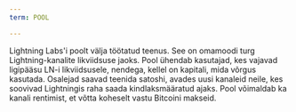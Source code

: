 ```yaml
---
term: POOL

---
```

Lightning Labs'i poolt välja töötatud teenus. See on omamoodi turg Lightning-kanalite likviidsuse jaoks. Pool ühendab kasutajad, kes vajavad ligipääsu LN-i likviidsusele, nendega, kellel on kapitali, mida võrgus kasutada. Osalejad saavad teenida satoshi, avades uusi kanaleid neile, kes soovivad Lightningis raha saada kindlaksmääratud ajaks. Pool võimaldab ka kanali rentimist, et võtta koheselt vastu Bitcoini makseid.